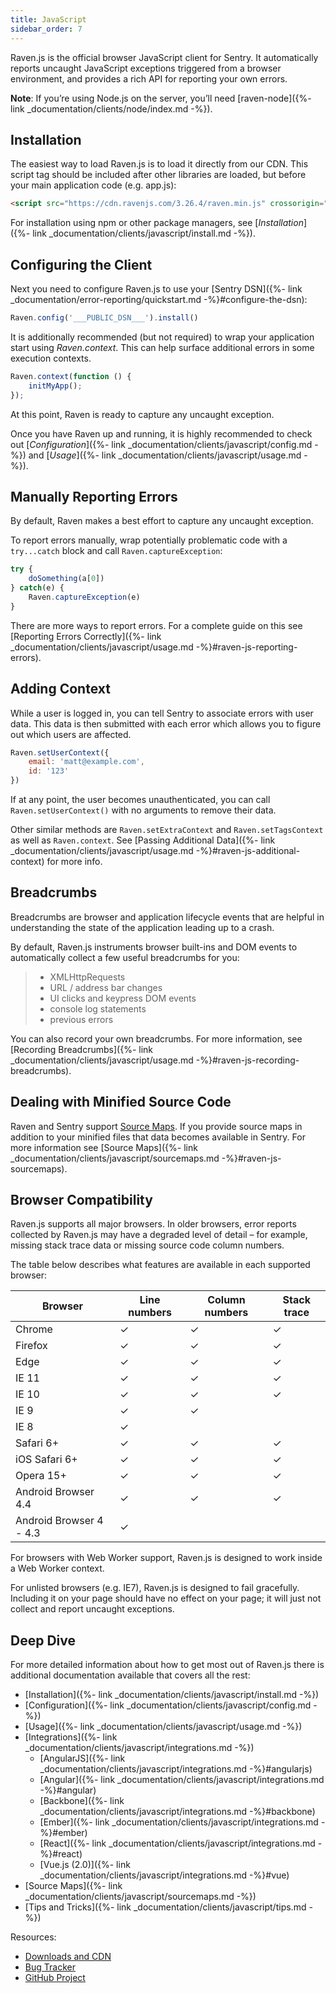 ```yaml
---
title: JavaScript
sidebar_order: 7
---
```


Raven.js is the official browser JavaScript client for Sentry. It automatically reports uncaught JavaScript exceptions triggered from a browser environment, and provides a rich API for reporting your own errors.

**Note**: If you’re using Node.js on the server, you’ll need [raven-node]({%- link _documentation/clients/node/index.md -%}).

<!-- WIZARD -->
## Installation

The easiest way to load Raven.js is to load it directly from our CDN. This script tag should be included after other libraries are loaded, but before your main application code (e.g. app.js):

```html
<script src="https://cdn.ravenjs.com/3.26.4/raven.min.js" crossorigin="anonymous"></script>
```

For installation using npm or other package managers, see [_Installation_]({%- link _documentation/clients/javascript/install.md -%}).

## Configuring the Client

Next you need to configure Raven.js to use your [Sentry DSN]({%- link _documentation/error-reporting/quickstart.md -%}#configure-the-dsn):

```javascript
Raven.config('___PUBLIC_DSN___').install()
```

It is additionally recommended (but not required) to wrap your application start using _Raven.context_. This can help surface additional errors in some execution contexts.

```javascript
Raven.context(function () {
    initMyApp();
});
```

At this point, Raven is ready to capture any uncaught exception.

Once you have Raven up and running, it is highly recommended to check out [_Configuration_]({%- link _documentation/clients/javascript/config.md -%}) and [_Usage_]({%- link _documentation/clients/javascript/usage.md -%}).

## Manually Reporting Errors

By default, Raven makes a best effort to capture any uncaught exception.

To report errors manually, wrap potentially problematic code with a `try...catch` block and call `Raven.captureException`:

```javascript
try {
    doSomething(a[0])
} catch(e) {
    Raven.captureException(e)
}
```

There are more ways to report errors. For a complete guide on this see [Reporting Errors Correctly]({%- link _documentation/clients/javascript/usage.md -%}#raven-js-reporting-errors).
<!-- ENDWIZARD -->

## Adding Context

While a user is logged in, you can tell Sentry to associate errors with user data. This data is then submitted with each error which allows you to figure out which users are affected.

```javascript
Raven.setUserContext({
    email: 'matt@example.com',
    id: '123'
})
```

If at any point, the user becomes unauthenticated, you can call `Raven.setUserContext()` with no arguments to remove their data.

Other similar methods are `Raven.setExtraContext` and `Raven.setTagsContext` as well as `Raven.context`. See [Passing Additional Data]({%- link _documentation/clients/javascript/usage.md -%}#raven-js-additional-context) for more info.

## Breadcrumbs

Breadcrumbs are browser and application lifecycle events that are helpful in understanding the state of the application leading up to a crash.

By default, Raven.js instruments browser built-ins and DOM events to automatically collect a few useful breadcrumbs for you:

> -   XMLHttpRequests
> -   URL / address bar changes
> -   UI clicks and keypress DOM events
> -   console log statements
> -   previous errors

You can also record your own breadcrumbs. For more information, see [Recording Breadcrumbs]({%- link _documentation/clients/javascript/usage.md -%}#raven-js-recording-breadcrumbs).

## Dealing with Minified Source Code

Raven and Sentry support [Source Maps](http://www.html5rocks.com/en/tutorials/developertools/sourcemaps/). If you provide source maps in addition to your minified files that data becomes available in Sentry. For more information see [Source Maps]({%- link _documentation/clients/javascript/sourcemaps.md -%}#raven-js-sourcemaps).

## Browser Compatibility

Raven.js supports all major browsers. In older browsers, error reports collected by Raven.js may have a degraded level of detail – for example, missing stack trace data or missing source code column numbers.

The table below describes what features are available in each supported browser:

| Browser | Line numbers | Column numbers | Stack trace |
| --- | --- | --- | --- |
| Chrome | ✓ | ✓ | ✓ |
| Firefox | ✓ | ✓ | ✓ |
| Edge | ✓ | ✓ | ✓ |
| IE 11 | ✓ | ✓ | ✓ |
| IE 10 | ✓ | ✓ | ✓ |
| IE 9 | ✓ | ✓ |   |
| IE 8 | ✓ |   |   |
| Safari 6+ | ✓ | ✓ | ✓ |
| iOS Safari 6+ | ✓ | ✓ | ✓ |
| Opera 15+ | ✓ | ✓ | ✓ |
| Android Browser 4.4 | ✓ | ✓ | ✓ |
| Android Browser 4 - 4.3 | ✓ |   |   |

For browsers with Web Worker support, Raven.js is designed to work inside a Web Worker context.

For unlisted browsers (e.g. IE7), Raven.js is designed to fail gracefully. Including it on your page should have no effect on your page; it will just not collect and report uncaught exceptions.

## Deep Dive

For more detailed information about how to get most out of Raven.js there is additional documentation available that covers all the rest:

-   [Installation]({%- link _documentation/clients/javascript/install.md -%})
-   [Configuration]({%- link _documentation/clients/javascript/config.md -%})
-   [Usage]({%- link _documentation/clients/javascript/usage.md -%})
-   [Integrations]({%- link _documentation/clients/javascript/integrations.md -%})
    -   [AngularJS]({%- link _documentation/clients/javascript/integrations.md -%}#angularjs)
    -   [Angular]({%- link _documentation/clients/javascript/integrations.md -%}#angular)
    -   [Backbone]({%- link _documentation/clients/javascript/integrations.md -%}#backbone)
    -   [Ember]({%- link _documentation/clients/javascript/integrations.md -%}#ember)
    -   [React]({%- link _documentation/clients/javascript/integrations.md -%}#react)
    -   [Vue.js (2.0)]({%- link _documentation/clients/javascript/integrations.md -%}#vue)
-   [Source Maps]({%- link _documentation/clients/javascript/sourcemaps.md -%})
-   [Tips and Tricks]({%- link _documentation/clients/javascript/tips.md -%})

Resources:

-   [Downloads and CDN](http://ravenjs.com/)
-   [Bug Tracker](http://github.com/getsentry/raven-js/issues)
-   [GitHub Project](http://github.com/getsentry/raven-js)
